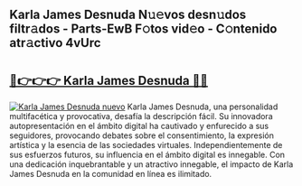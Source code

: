 ## Karla James Desnuda N𝚞𝚎vos desn𝚞dos filtr𝚊dos - Parts-EwB F𝚘tos vid𝚎o - C𝚘ntenido atr𝚊ctivo 4vUrc

# <h2><a href="http://mb6ccsh.tromn.icu/?c=Karla+James+Desnuda">🔗👉👉👉 Karla James Desnuda 🔗🔗</a></h2>

[![Karla James Desnuda nuevo](https://i.imgur.com/pEAQMta.gif)](http://mb6ccsh.tromn.icu/?c=Karla+James+Desnuda)
Karla James Desnuda, una personalidad multifacética y provocativa, desafía la descripción fácil. Su innovadora autopresentación en el ámbito digital ha cautivado y enfurecido a sus seguidores, provocando debates sobre el consentimiento, la expresión artística y la esencia de las sociedades virtuales. Independientemente de sus esfuerzos futuros, su influencia en el ámbito digital es innegable. Con una dedicación inquebrantable y un atractivo innegable, el impacto de Karla James Desnuda en la comunidad en línea es ilimitado.
